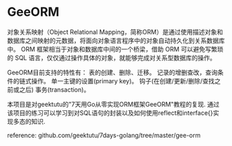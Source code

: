 # GeeORM
对象关系映射（Object Relational Mapping，简称ORM）是通过使用描述对象和数据库之间映射的元数据，将面向对象语言程序中的对象自动持久化到关系数据库中。
ORM 框架相当于对象和数据库中间的一个桥梁，借助 ORM 可以避免写繁琐的 SQL 语言，仅仅通过操作具体的对象，就能够完成对关系型数据库的操作。

GeeORM目前支持的特性有：
表的创建、删除、迁移。
记录的增删查改，查询条件的链式操作。
单一主键的设置(primary key)。
钩子(在创建/更新/删除/查找之前或之后)
事务(transaction)。

本项目是对geektutu的"7天用Go从零实现ORM框架GeeORM"教程的复现.
通过该项目的练习可以学习到对SQL语句的封装以及如何使用reflect和interface{}实现多态的知识.

reference:
github.com/geektutu/7days-golang/tree/master/gee-orm
